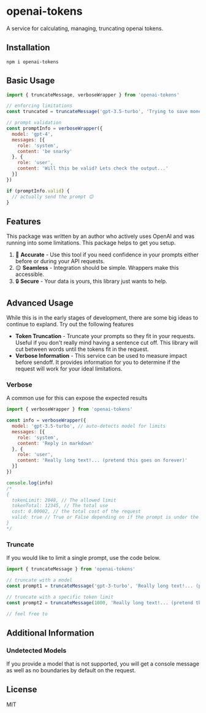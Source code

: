 # openai-tokens
A service for calculating, managing, truncating openai tokens.

## Installation

```
npm i openai-tokens
```

## Basic Usage

```js
import { truncateMessage, verboseWrapper } from 'openai-tokens'

// enforcing limitations
const truncated = truncateMessage('gpt-3.5-turbo', 'Trying to save money on my prompts!')

// prompt validation
const promptInfo = verboseWrapper({
  model: 'gpt-4',
  messages: [{
    role: 'system',
    content: 'be snarky'
  }, {
    role: 'user',
    content: 'Will this be valid? Lets check the output...'
  }]
})

if (promptInfo.valid) {
  // actually send the prompt 😊
}


```

## Features

This package was written by an author who actively uses OpenAI and was running into some limitations. This package helps to get you setup.

1. 🎯 **Accurate** - Use this tool if you need confidence in your prompts either before or during your API requests.
2. 😌 **Seamless** - Integration should be simple. Wrappers make this accessible.
3. 🔒 **Secure** - Your data is yours, this library just wants to help.

## Advanced Usage

While this is in the early stages of development, there are some big ideas to continue to expland. Try out the following features

* **Token Truncation** - Truncate your prompts so they fit in your requests. Useful if you don't really mind having a sentence cut off. This library will cut between words until the tokens fit in the request.
* **Verbose Information** - This service can be used to measure impact before sendoff. It provides information for you to determine if the request will work for your ideal limitations.

### Verbose

A common use for this can expose the expected results

```js
import { verboseWrapper } from 'openai-tokens'

const info = verboseWrapper({
  model: 'gpt-3.5-turbo', // auto-detects model for limits
  messages: [{
    role: 'system',
    content: 'Reply in markdown'
  }, {
    role: 'user',
    content: 'Really long text!... (pretend this goes on forever)'
  }]
})

console.log(info)
/*
{
  tokenLimit: 2048, // The allowed limit
  tokenTotal: 12345, // The total use
  cost: 0.00002, // the total cost of the request
  valid: true // True or False depending on if the prompt is under the limit
}
*/
```

### Truncate

If you would like to limit a single prompt, use the code below.

```js
import { truncateMessage } from 'openai-tokens'

// truncate with a model
const prompt1 = truncateMessage('gpt-3-turbo', 'Really long text!... (pretend this goes on forever)')

// truncate with a specific token limit
const prompt2 = truncateMessage(1000, 'Really long text!... (pretend this goes on forever)')

// feel free to 
```

## Additional Information

### Undetected Models

If you provide a model that is not supported, you will get a console message as well as no boundaries by default on the request.

## License

MIT

